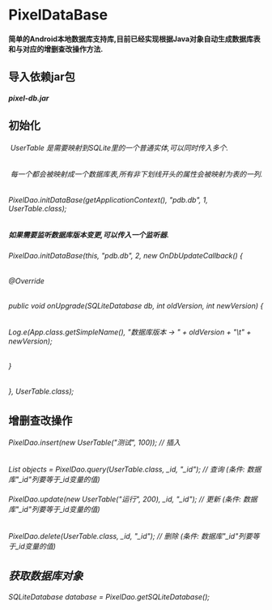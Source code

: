 # PixelDataBase
#### 简单的Android本地数据库支持库,目前已经实现根据Java对象自动生成数据库表和与对应的增删查改操作方法.
## 导入依赖jar包
##### pixel-db.jar 
## 初始化
######  UserTable 是需要映射到SQLite里的一个普通实体,可以同时传入多个.
######  每一个都会被映射成一个数据库表,所有非下划线开头的属性会被映射为表的一列.
######  PixelDao.initDataBase(getApplicationContext(), "pdb.db", 1, UserTable.class);
##### 如果需要监听数据库版本变更,可以传入一个监听器.
###### PixelDao.initDataBase(this, "pdb.db", 2, new OnDbUpdateCallback() {
######            @Override
######            public void onUpgrade(SQLiteDatabase db, int oldVersion, int newVersion) {
######                Log.e(App.class.getSimpleName(), "数据库版本 -> " + oldVersion + "\t" + newVersion);
######            }
######        }, UserTable.class);
## 增删查改操作
###### PixelDao.insert(new UserTable("测试", 100));  // 插入
###### List<Object> objects = PixelDao.query(UserTable.class, _id, "_id"); // 查询 (条件: 数据库"_id"列要等于_id变量的值)
###### PixelDao.update(new UserTable("运行", 200), _id, "_id");  // 更新 (条件: 数据库"_id"列要等于_id变量的值)
###### PixelDao.delete(UserTable.class, _id, "_id"); // 删除 (条件: 数据库"_id"列要等于_id变量的值)
## 获取数据库对象
###### SQLiteDatabase database = PixelDao.getSQLiteDatabase();
